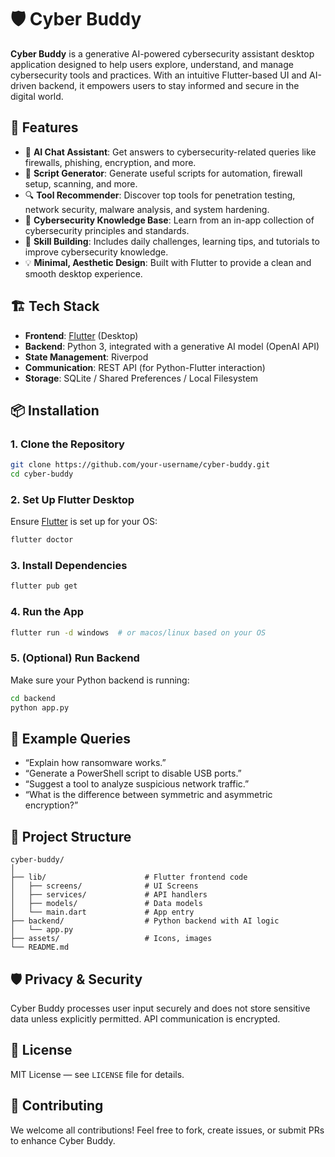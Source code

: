 # 🛡️ Cyber Buddy

**Cyber Buddy** is a generative AI-powered cybersecurity assistant desktop application designed to help users explore, understand, and manage cybersecurity tools and practices. With an intuitive Flutter-based UI and AI-driven backend, it empowers users to stay informed and secure in the digital world.

## 🚀 Features

* 💬 **AI Chat Assistant**: Get answers to cybersecurity-related queries like firewalls, phishing, encryption, and more.
* 📜 **Script Generator**: Generate useful scripts for automation, firewall setup, scanning, and more.
* 🔍 **Tool Recommender**: Discover top tools for penetration testing, network security, malware analysis, and system hardening.
* 📘 **Cybersecurity Knowledge Base**: Learn from an in-app collection of cybersecurity principles and standards.
* 🎯 **Skill Building**: Includes daily challenges, learning tips, and tutorials to improve cybersecurity knowledge.
* 💡 **Minimal, Aesthetic Design**: Built with Flutter to provide a clean and smooth desktop experience.

## 🏗️ Tech Stack

* **Frontend**: [Flutter](https://flutter.dev/) (Desktop)
* **Backend**: Python 3, integrated with a generative AI model (OpenAI API)
* **State Management**: Riverpod
* **Communication**: REST API (for Python-Flutter interaction)
* **Storage**: SQLite / Shared Preferences / Local Filesystem

## 📦 Installation

### 1. Clone the Repository

```bash
git clone https://github.com/your-username/cyber-buddy.git
cd cyber-buddy
```

### 2. Set Up Flutter Desktop

Ensure [Flutter](https://docs.flutter.dev/desktop) is set up for your OS:

```bash
flutter doctor
```

### 3. Install Dependencies

```bash
flutter pub get
```

### 4. Run the App

```bash
flutter run -d windows  # or macos/linux based on your OS
```

### 5. (Optional) Run Backend

Make sure your Python backend is running:

```bash
cd backend
python app.py
```

## 💬 Example Queries

* “Explain how ransomware works.”
* “Generate a PowerShell script to disable USB ports.”
* “Suggest a tool to analyze suspicious network traffic.”
* “What is the difference between symmetric and asymmetric encryption?”

## 📁 Project Structure

```
cyber-buddy/
│
├── lib/                      # Flutter frontend code
│   ├── screens/              # UI Screens
│   ├── services/             # API handlers
│   ├── models/               # Data models
│   └── main.dart             # App entry
├── backend/                  # Python backend with AI logic
│   └── app.py
├── assets/                   # Icons, images
└── README.md
```

## 🛡️ Privacy & Security

Cyber Buddy processes user input securely and does not store sensitive data unless explicitly permitted. API communication is encrypted.

## 🧠 License

MIT License — see `LICENSE` file for details.

## 🤝 Contributing

We welcome all contributions! Feel free to fork, create issues, or submit PRs to enhance Cyber Buddy.

